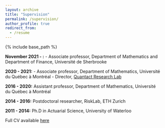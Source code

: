 ```yaml
---
layout: archive
title: "Supervision"
permalink: /supervision/
author_profile: true
redirect_from:
  - /resume
---
```


{% include base_path %}

<strong>November 2021 - :</strong>
	- Associate professor, Department of Mathematics and Department of Finance, Université de Sherbrooke

<strong>2020 - 2021:</strong> 
	- Associate professor, Department of Mathematics, Université du Québec à Montréal
	- Director, [Quantact Research Lab](http://quantact.uqam.ca/index_en.php)

<strong>2016 - 2020:</strong> Assistant professor, Department of Mathematics, Université du Québec à Montréal

<strong>2014 - 2016:</strong> Postdoctoral researcher, RiskLab, ETH Zurich

<strong>2011 - 2014:</strong> Ph.D in Actuarial Science, University of Waterloo
  
Full CV available [here](https://annemackay.github.io/files/cv_march_20.pdf)
